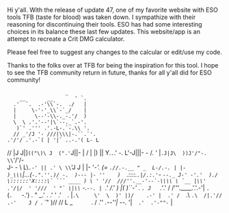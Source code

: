Hi y'all. 
With the release of update 47, one of my favorite website with ESO tools TFB (taste for blood) was taken down. 
I sympathize with their reasoning for discontinuing their tools. ESO has had some interesting choices in its balance these last few updates.
This website/app is an attempt to recreate a Crit DMG calculator.


Please feel free to suggest any changes to the calcular or edit/use my code.

Thanks to the folks over at TFB for being the inspiration for this tool. I hope to see the TFB community return in future, thanks for all y'all did for ESO community! 


                       _
        __       __       ' `.
      .'  `.  .-'\\`-.  ./   |
      |     \-'-'_\\`-`_/    |
      |      \--'-\\-._-.'/  )
      \  \ .'.'--'|\`--._`.-'.
       )`' .''' .'.-L-.`-.\\ '.
      // _'/J '- ///|\\\|-.``.`'.
    .'/'/ .'.-`( | '|` ..-.'( L- L
   // |J J|]`(("\)\ J  (".'`J||- |
  / | |) || Y.`.`\.' -. L'-J|||- -
 /. ' |`.J|J\  ))J'/"-. \\`'/'/-  \
J- -  \  L\\`.-' || .' \ \\`'J J  |
|- '_-'. (= `.//.-.__ " _  L-/.-. |
|-      )_\\\`|...(`-.".''.)/ -.  )---
|- ''    )  `\.::::.`.|/.:.'`-  ``--._
J-' -'.'  )./ \::::::'X::::\` ``` ____
) \ ' '//  ///''.__-'--`-\\\\ \ `__
|\\' .'/|/  ' '///  ' "` \|\\`` -.`--.
| `.'    /.' )  |(       )``-'  . `.
J   `.'_.' /  /'''.____.'.'.-'| `.  `
(`.   `-.') . " _.' . .'  '  .'`  `.
|`.\     \'  \  )' |)/    .-' |  .'
/  `.\    `.\  /|.'//  .-'    J /
     `.     \`" )//   //       L
     _ `     ` . /  .''  _.--''|
    --._      '|`  .'  .'-""-` |
